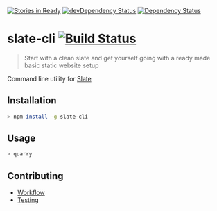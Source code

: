 [![Stories in Ready](https://badge.waffle.io/code-computerlove/quarry.svg?label=ready&title=Ready)](http://waffle.io/code-computerlove/quarry)
[![devDependency Status](https://david-dm.org/code-computerlove/quarry/dev-status.svg)](https://david-dm.org/code-computerlove/quarry#info=devDependencies)
[![Dependency Status](https://david-dm.org/code-computerlove/quarry.svg)](https://david-dm.org/code-computerlove/quarry)

# slate-cli [![Build Status](https://travis-ci.org/code-computerlove/quarry.svg?branch=master)](https://travis-ci.org/code-computerlove/quarry)

> Start with a clean slate and get yourself going with a ready made basic static website setup

Command line utility for [Slate](https://github.com/code-computerlove/slate)


## Installation

```bash
> npm install -g slate-cli
```


## Usage

```bash
> quarry
```

## Contributing

* [Workflow](docs/contributing/workflow.md)
* [Testing](docs/contributing/testing.md)
